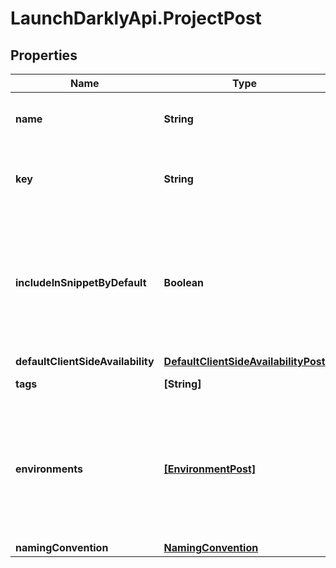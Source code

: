 # LaunchDarklyApi.ProjectPost

## Properties

Name | Type | Description | Notes
------------ | ------------- | ------------- | -------------
**name** | **String** | A human-friendly name for the project. | 
**key** | **String** | A unique key used to reference the project in your code. | 
**includeInSnippetByDefault** | **Boolean** | Whether or not flags created in this project are made available to the client-side JavaScript SDK by default. | [optional] 
**defaultClientSideAvailability** | [**DefaultClientSideAvailabilityPost**](DefaultClientSideAvailabilityPost.md) |  | [optional] 
**tags** | **[String]** | Tags for the project | [optional] 
**environments** | [**[EnvironmentPost]**](EnvironmentPost.md) | Creates the provided environments for this project. If omitted default environments will be created instead. | [optional] 
**namingConvention** | [**NamingConvention**](NamingConvention.md) |  | [optional] 


